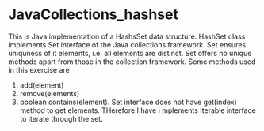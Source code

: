 # JavaCollections_hashset
This is Java implementation of a HashsSet data structure. HashSet class implements Set interface of the Java collections framework.
Set ensures uniquness of it elements, i.e. all elements are distinct. 
Set offers no unique methods apart from those in the collection framework. Some methods used in this exercise are
  1. add(element)
  2. remove(elements)
  3. boolean contains(element).
Set interface does not have get(index) method to get elements. THerefore I have i
mplements Iterable<E> interface to iterate through the set.
  
  

